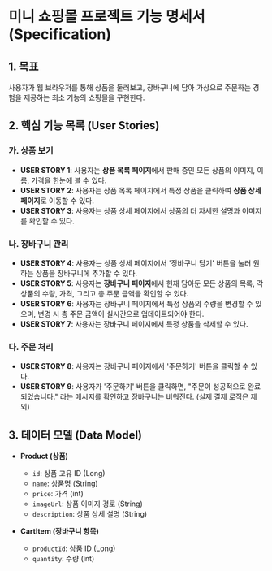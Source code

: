 # 미니 쇼핑몰 프로젝트 기능 명세서 (Specification)

## 1. 목표

사용자가 웹 브라우저를 통해 상품을 둘러보고, 장바구니에 담아 가상으로 주문하는 경험을 제공하는 최소 기능의 쇼핑몰을 구현한다.

## 2. 핵심 기능 목록 (User Stories)

### 가. 상품 보기
- **USER STORY 1**: 사용자는 **상품 목록 페이지**에서 판매 중인 모든 상품의 이미지, 이름, 가격을 한눈에 볼 수 있다.
- **USER STORY 2**: 사용자는 상품 목록 페이지에서 특정 상품을 클릭하여 **상품 상세 페이지**로 이동할 수 있다.
- **USER STORY 3**: 사용자는 상품 상세 페이지에서 상품의 더 자세한 설명과 이미지를 확인할 수 있다.

### 나. 장바구니 관리
- **USER STORY 4**: 사용자는 상품 상세 페이지에서 '장바구니 담기' 버튼을 눌러 원하는 상품을 장바구니에 추가할 수 있다.
- **USER STORY 5**: 사용자는 **장바구니 페이지**에서 현재 담아둔 모든 상품의 목록, 각 상품의 수량, 가격, 그리고 총 주문 금액을 확인할 수 있다.
- **USER STORY 6**: 사용자는 장바구니 페이지에서 특정 상품의 수량을 변경할 수 있으며, 변경 시 총 주문 금액이 실시간으로 업데이트되어야 한다.
- **USER STORY 7**: 사용자는 장바구니 페이지에서 특정 상품을 삭제할 수 있다.

### 다. 주문 처리
- **USER STORY 8**: 사용자는 장바구니 페이지에서 '주문하기' 버튼을 클릭할 수 있다.
- **USER STORY 9**: 사용자가 '주문하기' 버튼을 클릭하면, "주문이 성공적으로 완료되었습니다." 라는 메시지를 확인하고 장바구니는 비워진다. (실제 결제 로직은 제외)

## 3. 데이터 모델 (Data Model)

- **Product (상품)**
  - `id`: 상품 고유 ID (Long)
  - `name`: 상품명 (String)
  - `price`: 가격 (int)
  - `imageUrl`: 상품 이미지 경로 (String)
  - `description`: 상품 상세 설명 (String)

- **CartItem (장바구니 항목)**
  - `productId`: 상품 ID (Long)
  - `quantity`: 수량 (int)